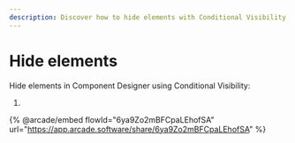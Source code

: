 ```yaml
---
description: Discover how to hide elements with Conditional Visibility
---
```


# Hide elements

Hide elements in Component Designer using Conditional Visibility:

1.

{% @arcade/embed flowId="6ya9Zo2mBFCpaLEhofSA" url="https://app.arcade.software/share/6ya9Zo2mBFCpaLEhofSA" %}

